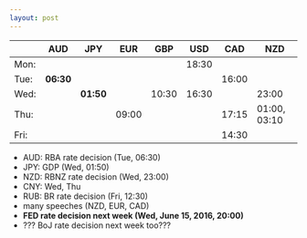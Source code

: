 ```yaml
---
layout: post
---
```


<!--
* USD, Indices, Gold, Oil?
* weekday
* inside day
* narrow range day
* naked/virgin vpoc, vwap, daily highs, daily lows
* volume profile
	* high volume node: target
	* low volume node: support/resistance
* v-reversals (highs, lows, median, vwap)
* what was the play yesterday? is there a followup play?
-->

|      |  AUD  |  JPY  |  EUR  |  GBP  |  USD  |  CAD  |  NZD  |
| :--- | ----- | ----- | ----- | ----- | ----- | ----- | ----- |
| Mon: |       |       |       |       | 18:30 |       |       |
| Tue: | **06:30** |   |       |       |       | 16:00 |       |
| Wed: |       | **01:50** |   | 10:30 | 16:30 |       | 23:00 |
| Thu: |       |       | 09:00 |       |       | 17:15 | 01:00, 03:10 |
| Fri: |       |       |       |       |       | 14:30 |       |


* AUD: RBA rate decision (Tue, 06:30)
* JPY: GDP (Wed, 01:50)
* NZD: RBNZ rate decision (Wed, 23:00)
* CNY: Wed, Thu
* RUB: BR rate decision (Fri, 12:30)
* many speeches (NZD, EUR, CAD)
* **FED rate decision next week (Wed, June 15, 2016, 20:00)**
* ??? BoJ rate decision next week too???
